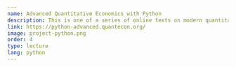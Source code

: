 ```yaml
---
name: Advanced Quantitative Economics with Python
description: This is one of a series of online texts on modern quantitative economics and programming with Python. This is the third text in the series, which focuses on advanced topics.
link: https://python-advanced.quantecon.org/
image: project-python.png
order: 4
type: lecture
lang: python
---
```

